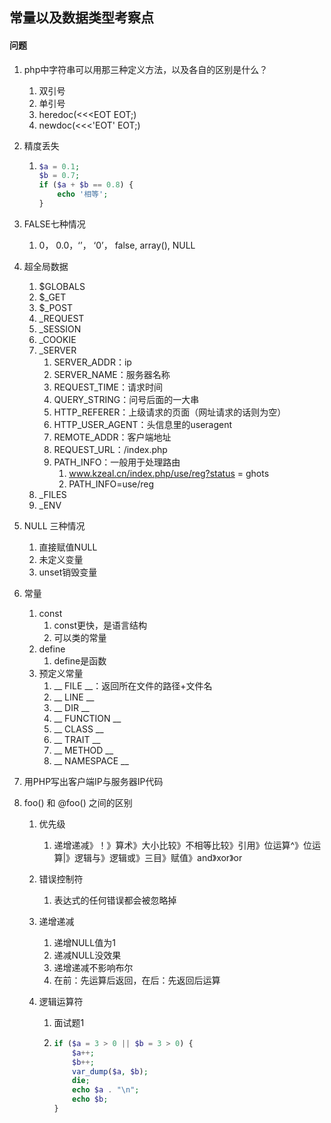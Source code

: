 ## 常量以及数据类型考察点

#### 问题

1. php中字符串可以用那三种定义方法，以及各自的区别是什么？
   
   1. 双引号
   2. 单引号
   3. heredoc(<<<EOT  EOT;)
   4. newdoc(<<<'EOT' EOT;)
   
2. 精度丢失

   1. ```php
      $a = 0.1;
      $b = 0.7;
      if ($a + $b == 0.8) {
          echo '相等';
      }
      ```

3. FALSE七种情况

   1. 0， 0.0，‘’， ‘0’， false, array(), NULL

4. 超全局数据

   1. $GLOBALS
   2. $_GET
   3. $_POST
   4. _REQUEST
   5. _SESSION
   6. _COOKIE
   7. _SERVER
      1. SERVER_ADDR：ip
      2. SERVER_NAME：服务器名称
      3. REQUEST_TIME：请求时间
      4. QUERY_STRING：问号后面的一大串
      5. HTTP_REFERER：上级请求的页面（网址请求的话则为空）
      6. HTTP_USER_AGENT：头信息里的useragent
      7. REMOTE_ADDR：客户端地址
      8. REQUEST_URL：/index.php
      9. PATH_INFO：一般用于处理路由
         1. www.kzeal.cn/index.php/use/reg?status = ghots
         2. PATH_INFO=use/reg
   8. _FILES
   9. _ENV

5. NULL 三种情况

   1. 直接赋值NULL
   2. 未定义变量
   3. unset销毁变量

6. 常量

   1. const
      1. const更快，是语言结构
      2. 可以类的常量
   2. define
      1. define是函数
   3. 预定义常量
      1. __ FILE __：返回所在文件的路径+文件名
      2. __ LINE __
      3. __ DIR __
      4. __ FUNCTION __
      5. __ CLASS __
      6. __ TRAIT __
      7. __ METHOD __
      8. __ NAMESPACE __

7. 用PHP写出客户端IP与服务器IP代码

8. foo() 和 @foo() 之间的区别

   1. 优先级

      1. 递增递减》！》算术》大小比较》不相等比较》引用》位运算^》位运算|》逻辑与》逻辑或》三目》赋值》and》xor》or

   2. 错误控制符

      1. 表达式的任何错误都会被忽略掉

   3. 递增递减

      1. 递增NULL值为1
      2. 递减NULL没效果
      3. 递增递减不影响布尔
      4. 在前：先运算后返回，在后：先返回后运算

   4. 逻辑运算符

      1. 面试题1

      2. ```php
         if ($a = 3 > 0 || $b = 3 > 0) {
             $a++;
             $b++;
             var_dump($a, $b);
             die;
             echo $a . "\n";
             echo $b;
         }
         ```

         

